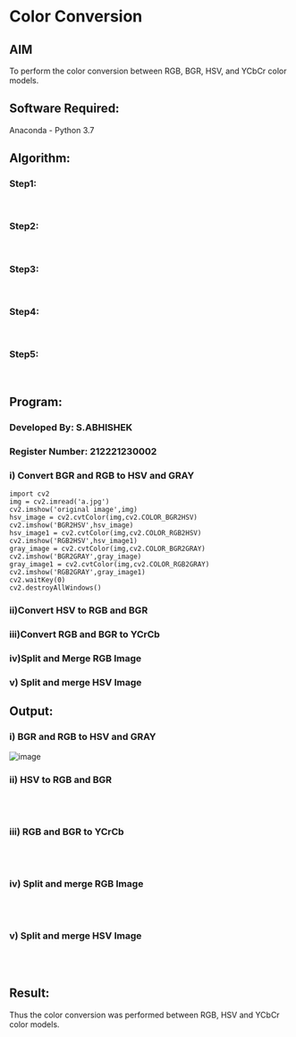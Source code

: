# Color Conversion
## AIM
To perform the color conversion between RGB, BGR, HSV, and YCbCr color models.

## Software Required:
Anaconda - Python 3.7
## Algorithm:
### Step1:
<br>

### Step2:
<br>

### Step3:
<br>

### Step4:
<br>

### Step5:
<br>

## Program:

### Developed By: S.ABHISHEK
### Register Number: 212221230002
### i) Convert BGR and RGB to HSV and GRAY
```
import cv2
img = cv2.imread('a.jpg')
cv2.imshow('original image',img)
hsv_image = cv2.cvtColor(img,cv2.COLOR_BGR2HSV)
cv2.imshow('BGR2HSV',hsv_image)
hsv_image1 = cv2.cvtColor(img,cv2.COLOR_RGB2HSV)
cv2.imshow('RGB2HSV',hsv_image1)
gray_image = cv2.cvtColor(img,cv2.COLOR_BGR2GRAY)
cv2.imshow('BGR2GRAY',gray_image)
gray_image1 = cv2.cvtColor(img,cv2.COLOR_RGB2GRAY)
cv2.imshow('RGB2GRAY',gray_image1)
cv2.waitKey(0)
cv2.destroyAllWindows()
```


### ii)Convert HSV to RGB and BGR





### iii)Convert RGB and BGR to YCrCb




### iv)Split and Merge RGB Image




### v) Split and merge HSV Image





## Output:
### i) BGR and RGB to HSV and GRAY
![image](https://user-images.githubusercontent.com/66360846/226851037-e2b7324f-8e35-44a7-bb7a-5c4baf3303c1.png)

### ii) HSV to RGB and BGR
<br>
<br>

### iii) RGB and BGR to YCrCb
<br>
<br>

### iv) Split and merge RGB Image
<br>
<br>

### v) Split and merge HSV Image
<br>
<br>


## Result:
Thus the color conversion was performed between RGB, HSV and YCbCr color models.
